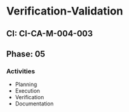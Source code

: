# Verification-Validation

## CI: CI-CA-M-004-003
## Phase: 05

### Activities
- Planning
- Execution
- Verification
- Documentation
